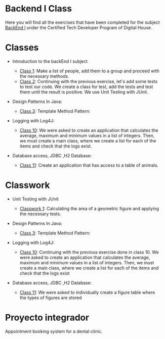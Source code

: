 # Backend I Class
Here you will find all the exercises that have been completed for the subject [BackEnd I]( ) under the Certified Tech Developer Program of Digital House.

# Classes
- Introduction to the backEnd I subject 
   - [Class 1](https://github.com/Pavelezl/Backend-CodingExercises/files/10147380/Clase.1.Ejercicio.con.el.profe.1.1.pdf): Make a list of people, add them to a group and proceed with the necessary methods. 
   - [Class 2](https://github.com/Pavelezl/Backend-CodingExercises/files/10147380/Clase.1.Ejercicio.con.el.profe.1.1.pdf): Continuing with the previous exercise, let's add some tests to test our code. We create a class for test, add the tests and test them until the result is positive. We use Unit Testing with JUnit. 
   
- Design Patterns In Java: 
   - [Class 3](https://github.com/Pavelezl/Backend-CodingExercises/files/10148738/Ejercicio_Profesor_Clase_2.docx.1.pdf): Template Method Pattern:

- Logging with Log4J: 
   - [Class 10](https://github.com/Pavelezl/Backend-CodingExercises/files/10170873/Ejercicio.con.el.profesor.pdf): We were asked to create an application that calculates the average, maximum and minimum values in a list of integers. Then, we must create a main class, where we create a list for each of the items and check that the logs exist.

- Database access, JDBC ,H2 Database: 
   - [Class 11](https://github.com/Pavelezl/Backend-CodingExercises/files/10180556/Class.11.-.1.pdf): Create an application that has access to a table of animals.


# Classwork
- Unit Testing with JUnit
   - [Classwork 1](https://github.com/Pavelezl/Backend-CodingExercises/files/10147391/Clas_1_Ejercicio_para_mesa_de_trabajo.pdf): Calculating the area of a geometric figure and applying the necessary tests.

- Design Patterns In Java: 
   - [Class 3](https://github.com/Pavelezl/Backend-CodingExercises/files/10148738/Ejercicio_Profesor_Clase_2.docx.1.pdf): Template Method Pattern: 
   
- Logging with Log4J: 
   - [Class 10](https://github.com/Pavelezl/Backend-CodingExercises/files/10170873/Ejercicio.con.el.profesor.pdf): Continuing with the previous exercise done in class 10. We were asked to create an application that calculates the average, maximum and minimum values in a list of integers. Then, we must create a main class, where we create a list for each of the items and check that the logs exist

- Database access, JDBC ,H2 Database: 
   - [Class 11](https://github.com/Pavelezl/Backend-CodingExercises/files/10180564/Class.11.-.2.pdf): We were asked to individually create a figure table where the types of figures are stored
   
# Proyecto integrador
Appointment booking system for a dental clinic. 

